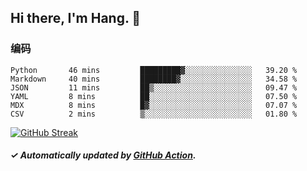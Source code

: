 ## Hi there, I'm Hang. 👋

### 编码

<!--START_SECTION:waka-->

```text
Python       46 mins         █████████▓░░░░░░░░░░░░░░░   39.20 %
Markdown     40 mins         ████████▓░░░░░░░░░░░░░░░░   34.58 %
JSON         11 mins         ██▒░░░░░░░░░░░░░░░░░░░░░░   09.47 %
YAML         8 mins          ██░░░░░░░░░░░░░░░░░░░░░░░   07.50 %
MDX          8 mins          █▓░░░░░░░░░░░░░░░░░░░░░░░   07.07 %
CSV          2 mins          ▒░░░░░░░░░░░░░░░░░░░░░░░░   01.80 %
```

<!--END_SECTION:waka-->

[![GitHub Streak](https://github-readme-streak-stats.herokuapp.com?user=huhuhang&hide_border=true&date_format=%5BY.%5Dn.j)](https://git.io/streak-stats)

##### ✓ Automatically updated by [GitHub Action](https://github.com/huhuhang/huhuhang/actions).
